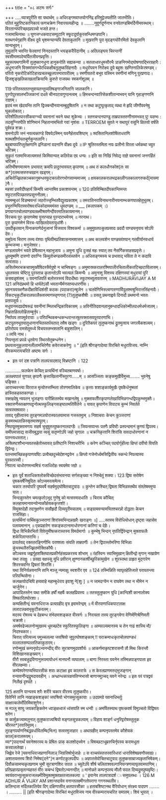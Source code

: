 +++
title = "०८ अटमः सर्गः"

+++
.....व्यात्रपुरीति सा यथार्थम् ॥
अधिरङ्गमवाप्तयोगनिंद्र हरिमुद्वेजयतीति जातभीतिः।  
पतितं मुहुरिष्टकानिकायं फणचक्रेण निवारयत्यहीन्द्रः ॥ ........नुवूर्णदूर्णनाभ वनवेतण्डबिमर्दिनीमवस्थाम्।  
विरतान्यपरिच्छदप्रपञ्चो भजते हन्त।  
गजामाथिनाथः ॥ घुणजग्धकवाटसम्पुटानि स्फूटदूर्वाकुरसन्धिमण्डपानि।  
श्लथगर्भगृहाणि वीक्ष्य दूये भृशमन्यान्यपि देवताकुलानि ॥
मुखराणि पुरा मृदङ्गयोरैरमितो देवकुलानि यान्यभूवन्।  
तुमुलानि भवन्ति फेरवाणां निनदस्तानि भयङ्करैरिदानीम् ॥ अतिलङ्घय चिरन्तनीं स्वसीमामपदेप्वर्पितजीवनप्रवृत्तिः।  
मुहुरूत्पथगामिनी तुलुष्कानधुना हानुकरोति सह्यकन्या ॥ सतताध्वरधुमसौरभैः प्राङनिगमोद्घोषणवद्भिरग्रहारैः : अधुनाजनि विस्रमांसगन्धैरधिकक्षीबतुलुष्कसिंहनादैः ॥ मधुरोपवन निरोक्ष्य दूये बहुशः खण्तिनालिकेरषण्डम्।  
परितो नृकरोटिकोटिहारप्रचलच्छूलपरम्परापरीतम् ॥ रमणीयतरो बभूव यस्मिन रमणीनां मणिनू पुरप्रणादः।  
द्विजशृङ्खलिकाखलाक्रियाभिः कुरुते राजपथः स्वकर्णशूलम् ॥

119
परितस्तततन्तुवायतन्तुव्यतिषङ्गाजनितानि जालकानि।  
पुरगोपुरसालभञ्जिकानां दधते चीनपटावगुण्ठनत्वम् ॥ हिमचन्दनवारिसेकशीतान्यभवन् यानि गृहाङ्गणानि राज्ञाम्।  
हृदयं मम खेदयन्ति तानि द्विजबन्दीनयानाम्बुदूषितानि ॥
न तथा कटुघूत्कृताद् व्यथा मे हृदि जीर्णोपवनेषु घूकलोकात्।  
परिशीलितपारसीकवाग्भ्यो यवनानां भवने यथा शुकेभ्यः ।
स्तनचन्दनपाण्डु ताम्रपास्तरुणीनामभवत् पु! यदम्भः : तदसूग्निरुपैति शोणिमानं निहतानामभितो गवां नृशंसः ॥
TERROEM
सुवते न यथापुरं वसूनि क्षितयो वर्षति पूर्ववन्न शक्रः।  
शमनोऽपि जनं नयत्यकाण्डे विषयेऽस्मिन् यवनैर्हतावशिष्टम् ॥
श्वसितानिलशोषिताधराणि श्लथशीर्णायतचूर्णकुन्तलानि।  
बहुबाप्पपरिप्लुतेक्षणानि द्रनिडानां वदनानि वीक्ष्य दूये ॥
IP
श्रुतिरस्तमिता नयः प्रलीनो विरता धर्मकथा च्युत चरित्रम्।  
सुकृतं गतमाभिजात्यमस्तं किमिवान्यत् कलिरेक एव धन्यः ॥
इति सा निखिं निवेद्य राज्ञे यवनानां जनगर्हितं चरित्रम्।  
अतिभीषणमात्मनः प्रभावात् क्रमपि प्रादुरभावयत् कृपाणम् ॥
अथ तं कलधौनकोश[तः सा क*]रलमत्सरुरुचखान खड्गम्।  
अचिरोज्झितकञ्चकानुबन्धस्फुटकालोरगभोगसाम्यमाजम् ॥
क्षयकालकरालभद्रकालीगलकालागरुकर्द[मायमा ]नैः।  
महसां प्रसरैदीपहार्यं किमपि ध्वान्तमिव प्रकाशयन्तम् ॥
120 
प्रतिविम्बितदीपकान्तिमन्तः स्फुटतापिञ्छतरुप्रसूननीलम्।  
नवमम्बुधरं विडम्बयन्तं जठरोज्जृम्भितवैद्युतप्रकाशम् ॥ तमरातिनराविनाथनारीनयनाम्भःकणपातहेतुभूतम्।  
प्रभुरुन्मिपितस्वरोषवःरधिकोदामममंस्त धूमदण्डम् ॥
___ (कलापकम् ।) प्रणयागतचोलपाण्ड्यलक्ष्मीश्रवणेन्दीवरमालिकायमानम्।  
विरचव्य पुरः कृपाणमेषा पुनरप्याह पुरन्दराभमेनम् ॥ नरनाथ।  
पुरा कृपाणमेनं विरच-याखिलदेवतायुधांशैः।  
उपदीकृतवान् पिनाकपाणेर्दनुजानां विजयाय विश्वकर्मा ॥ अमुमुग्रतपःकुतप्रसादः प्रददौ पाण्ड्यनृपाय सोऽपि देवः।  
यमुपेत्य चिराण तस्य वंश्याः पृथिवीमप्रतिशासनामशासन् ॥
अथ कालवशेन पाण्ड्यवंश्यान् गतवीर्यानवधार्य कुम्भजन्मा। मनुजेश्वर।  
मण्डलाग्रमेनं भवते प्रेषितवान् महाभुजाय ॥ अमुना युधि दुःसहं महः स्यात् तव नैसर्गिकसाहसप्रवृत्तेः।  
ध्रुवमूष्मणि दारुणो दवाग्निः किमुतोचण्डसमीरसंस्तवेन ॥ अधिसङ्गमस्य च प्रभावाद् भविता ते न कदापि सत्वसादः।  
असितोमरचक्रचापमुख्यैषिदस्त्रैर्वपुषो न चाभिषङ्गः ॥ अमुमास्रकरालरश्मिपालीरचितालीकतटिच्छटाविलासम्।  
धुवतस्तव चेष्टितु पुरस्तान्न कृतान्तोऽपि भवत्यलं किमन्यैः ॥ अमुनाशु विशस्य दक्षिणस्यां मधुरायां पुरि कंसवन्नृशंसम् ॥ यवनाधिपतिं बलोत्तरस्त्वं विदधीथाः स्फुटमच्युतावतारम् ॥
MADHURÅVIJAY A M
121
अनिदंप्रथमो हि धार्यतेऽसौ भवतान्यैर्मनसाप्यधारणीयः।  
भुवनत्रयरक्षणैकदीक्षाविधिशंसी कठकः (पदाकरा)म्बुजेन ॥ चलवेणिभिरुल्वणारुणार्विपुलश्मश्रुभिरात्तसिंहनादैः।  
विकटभृकुटीकरालफालैस्त्वरमाणस्तृणगात् (?)तुलुष्कशैषीः ॥
ग्रसतु प्रथनाह्वये दिनादौ प्रथमानो भवतः प्रतापसूर्यः।  
मधुपानमदप्रदोषरूढं यवनीनां म्मितचन्द्रिकाविकासम् ॥
अविनीतिदवानलानुबन्धादधिकोन्मीलदधर्मधर्मजातम्।  
निहताहितलोहिताम्बुर्नृप।  
निर्वापय तापमुर्वरायाः ॥
परिपन्थिकबन्धकन्धरान्तःस्रुतरक्तासवपूरपारणाभिः।  
कटपूतनभूतयातुधानानभितस्तर्पयतात् तवैष खड्गः ॥
दुरितैकपरं तुलुष्कनाथं द्रुतमुत्वाय जगत्त्यैकशल्यम्।  
प्रतिरोपय रामसेतुमध्ये विचयस्तम्भशतानि बाहुशालिन्।  
॥
त्वयि नाथ।  
नियन्तृतां प्रपन्ने धृतवेगा स्थिरसेतुबन्धनेन।  
प्रथयत्वनुकूलयानलीलामचिरेणैव कवेरजाकरेणुः ॥ "
[इति श्रीगङ्गादेव्या विरचिते मधुराविजय.
नाम्नि वीरकम्परायचरिते
अष्टमः सर्गः ।
* इतः परं दश पत्राणि तालपत्रादशाद् विभ्रष्टानि ।
122

.............फलकेन केचित् प्रत्यर्थिनां वञ्चितबाणवर्षाः।  
अलक्ष्यपातं युगपत् कृपाणैः कृत्ताखिलानींस्तुरगा......म् ॥ आसञ्जिताः कङ्कमुखैर्विमुच्य........ भुवनेषु पङ्क्तिः।  
आराच्चरन्त्या विरराज मृत्योरुत्तम्भिता तोरणमालिकेव ॥
कृत्ताः शशाङ्कार्यमुखैः पृषकैर्धनुष्मतां हास्तिकहस्तकाण्डाः।  
रक्तहदेषु न्यपतन् भुजङ्गाः पारीक्षितस्येव मखानलेषु ॥ मुक्ताफलैीरकृपाणलेखाविभिन्नगन्धद्विपकुम्भमुक्तैः।  
रक्तारुणैस्तत्क्षणघट्टनोत्थस्फुलिङ्गसङ्घातमतिर्वितेने ॥ यावत् कृपाणेन विपाट्य कुम्भं निवर्तते सत्वरमश्ववारः।  
तावद् गृहीत्वास्य तुरङ्गमञयोरास्फालयामास गजस्तमुाम् ॥ निशाचराः केचन कुञ्जराणां कुस्मस्थलान्निस्सृतमास्रपूरम्।  
निष्ठयूतमुक्तामणयः सहर्ष चुचूषुरुत्पुष्करनालदण्डैः ॥ जिवत्सयान्तः पतगैः प्रविष्टैः प्रस्पन्दमानं कुणपं द्विपस्य।  
समीपमासाद्य सजीवबुद्धया व्यसुं सतृप्णोऽपि जहो सृगालः ॥ चक्रनिकृत्तानि शिरांसि यावदाधोरणानां न पतन्त्यधस्तात्।  
अक्लिष्टशौभान्यवतसहेतोस्तावत् प्रतीष्टानि निशाचरीभिः ॥ करेण कञ्चित् पदयोर्गृहीत्वा क्षिप्तं दवीयो वियति द्विपेन्द्रः।  
पतन्तमाच्छिन्नकृपाणयष्टिः प्रत्यैच्छदुच्चेर्दशनद्वयेन ॥ क्षिप्तो गजेनोर्ध्वमसिद्वितीयः स्कन्धे निपत्यास्य पुरस्तरस्वी।  
निपात्य चाधोरणमभ्यमित्रं गजाधिरोहः स्वयमेव जज्ञे ॥
- इतः पूर्वं शताधिकश्लोकविच्छेदसंभावनया सर्गसङ्ख्या न निश्चेतुं शक्या।
123
द्विषा सरोषेण पृषकवर्षेनिषूदितः कोऽप्यमरत्वमेत्य।  
चकार तस्योपरि पुष्पवर्षे सहर्षमुद्घोषितचाटुवादः ॥ कुन्तेन कश्चित् द्विषता विभिन्नस्तथैव संश्लेषममुप्य यातः।  
भिन्दन्नुरस्तेन चमत्कृतोऽभूद् गुणेषु को मत्सरमादधाति ॥ चिराय कौचित् कलहायमानावन्योन्यकौक्षेयककृत्तशो!।  
विमुक्तदेहौ तदनुक्षणेन ससौहृदौ दिव्यपुरीमयाताम् ॥ सङ्ग्रामवन्यामभितश्चरन्नो दोद्धताः केचन राजसिंहाः।  
प्रत्यर्थिनां पार्थिवकुञ्जराणां शिरांस्यभिन्दन्नखरैः खराङ्गः ॥]
.....स्तस्य विरोधियोधान् दृष्ट्वा जहासेव पलायमानान् ॥
एकप्रहारेण सकङ्कटानामाधोरणानां करिणां च देहैः।  
द्विधा विभिन्नैरभितो विवेत्तुमीषत्करास्तस्य विमर्दमार्गाः ॥
कुम्भेषु भिन्दन् नृपतिर्द्विपेन्द्रान् मुक्ताफलैः शर्करिलान्तराभिः।  
प्रावर्तयद् रक्ततरङ्गिणीभिः परश्शताः संयति ताम्रपर्णीः ॥
तेन द्विपास्तोमरिणा विभिन्नाः कुंभस्थलैरुज्झितमोक्तिकौघैः।  
कौञ्चस्य जह्वर्गुहशक्तिघातप्रकीर्णहंसप्रकरस्य शोभाम् ॥
रंहस्विनः स्वाभिमुखान् क्षितीन्द्रो मृगान् नखाग्रेण यथा तरक्षुः ।
प्रसह्य वक्षस्सु युधि प्रवीरान् क्षुण्णानकार्षीच्छुरिकामुखेन ॥
शूरस्तथा प्राहृत मुद्गारेण शिरस्त्रवन्ति द्विषतां शिरांसि।  
यथा विनिर्यन्नयनानि तानि मञ्जु न्यमाक्षुः स्वशरीर एव ॥
124
तस्मिन्निति व्यापृतहेतिजाते परापतन्त्यः परिपन्थिसेनाः।  
कल्पक्षयोदचिपि हव्यवाहे महाम्बुधेराप इवाशु ने[शुः ] ॥ न जामदग्येन न राघवेण तथा न भीमेन न चार्जुनेन।  
आपादितस्तेन यथा समीके हर्षों महर्षेः कलहप्रियस्य ॥
ततस्तुलुष्कान युधि [कान्दिशी कानालोक्य विष्फारितघोरशाः।  
कम्पक्षितीन्द्रं यवनाधिराजः प्रत्यग्रहीद वृत्र इवामरेन्द्रम् ॥ में वीरपाणाधिकपाटलाक्ष ललाटलक्ष्यभृकुटीकरलम्।  
मदस्य रोषस्य च देहबन्ध संभेदमाशङ्कत वीरवर्गः ॥
निरायता तस्य तुरङ्गवेगा वेणिर्मणिश्रेणिमती चक्राशे।  
अमर्षवढेज्वलनोन्मुखस्य धूमच्छटेव स्फुरितस्फुलिङ्गा ॥ आम्फाल्यमानस्य च तेन गाढं शास्यि मौ/निदश्चकार।  
चिरात् परित्यज्य पमुच्चलल्या जयश्रियो जुपुरघोषशङ्काम् !! पराक्रमाधःकृतचोलपाण्डधं वल्लालसम्पल्लतिकाकुठारम्।  
रणोन्मुखं कम्पनृपोऽभ्यनन्दीद् वीरः सुरत्राणमुदग्रशौर्यः ॥ आकर्णमाकृष्टशरासनौ तौ मिथः किरन्तौ विशिखानसङ्ख्यान्।  
वीरौ स्वबाहुद्रविणानुरूपमायोधनं मानघनौ व्यघाताम् ॥ बाणा निरस्ता यवनेन तस्मिन्नपाङ्गपाता इव वीरलक्ष्म्याः।  
कम्पेश्वरेणाप्यभिपारसीकं शराः कटाक्षा इव कालरात्रेः ॥
स केरलप्राणमरुद्भुजङ्गान् वन्यावनीन्द्रद्रुमदाववहीन् ।
अन्ध्रान्धकारक्षयतिग्मभासो बाणानमुञ्चद् यवने नरेन्द्रः ॥
इतः परं पत्रद्वयं निर्लेखं दृश्यते ।

125
क्षतानि यान्यस्य शरैः शरीरे चकार वीरस्य तुलुष्कवीरः।  
वितेनिरे तानि नखाङ्कशङ्कां जयश्रियो भोगसमुत्सुकायाः ॥ उदग्रमग्रे यवनाधिभर्तुः साक्षात्कलेर्मोलिमिवाशुगेन।  
स मञ्जु साघु जयकाङ्कितेन ध्वाङ्क्षध्वजं ध्वंसयति स्म धन्वी ॥ अमर्पितस्याथ पृषत्कवर्ष विमुञ्चतो विद्विषतः शरेण।  
स कार्मुकज्यामलुनात् तुलुष्कराज्यश्रियो मङ्गलसूत्रकल्पाम् ॥ विहाय शार्ङ्ग धनुरिद्वरोषस्तुलुक चीरस्त*]रवारिमुग्रम्।  
तुरङ्गपर्याणनिबद्धवर्धाविलम्बि(भिःन) सत्वरमुजाहार ॥ अथाग्रहीत् कम्पनृपस्तमेव कौशेयकं काल[करालरूपम्।  
व्या*]पादनार्थं यवनेश्वरस्य यः प्रेषितः प्राक् कलशोद्भवेन ॥ विषच्छटाधूम्ररुचिर्नृपस्य करामधूता करवाललेखा।  
जिह्वेव रेजे ]यवनाधिराजप्राणानिलाञ् जिग्रसिषोर्भुजाहेः ॥ स वञ्चयंस्तत्तरवारिधारां धाराविशेषप्रवणौपवाह्यः।  
अशातयत्तस्य शिरो निमेषा[दने"]न कर्णाटकुलपदीपः ॥ अज्ञातसेवोचितचाटुवाद तुलुष्कसाम्राज्यकृताभिषेकम्।  
दिवौकसामप्यकृतप्रणाम भूमौ सुरत्राणशिरः पपात ॥ च्युतेऽपि शीर्ष चलिताश्ववल्गानियन्त्रणव्यापृतवामपाणिम्।  
प्रतिप्रहारप्रसृतान्यहस्तं वीरः कबन्धं द्विषतोऽभ्यनन्दीत् ॥ मानोन्नते कम्पनृपस्य मौलौ पपात दिव्यद्रुमपुष्पवृष्टिः।  
स्वयंवराभ्युत्सुकराजलक्ष्मीविमुक्तमुक्ताक्षतजालकल्पा ॥
' इयानेव तालपत्रादर्श ः समुपलब्धः ।
126
M ADHUR Á VIJAY AM
प्रशान्तदावेव वनान्तलक्ष्मीगतोपरागा गगनस्थलीव।  
कलिन्दजा मर्दितकालियेव दिग् दक्षिणासीत् क्षतपारसीका ॥
हताबशिष्टानथ वैरियोधान् संरक्ष्य पादपण ........ ।
.......... ||
[इति श्रीगङ्गादेव्या विरचितं मधुराविजय
नाम वीरकम्परायचरित
समातम्। शिवं भूयात् ।